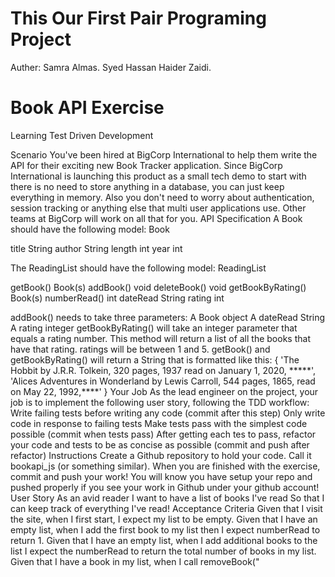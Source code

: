 # This Our First Pair Programing Project 

Auther:
Samra Almas.
Syed Hassan Haider Zaidi.


# Book API Exercise
Learning Test Driven Development

Scenario
You've been hired at BigCorp International to help them write the API for their exciting new Book Tracker application. Since BigCorp International is launching this product as a small tech demo to start with there is no need to store anything in a database, you can just keep everything in memory. Also you don't need to worry about authentication, session tracking or anything else that multi user applications use. Other teams at BigCorp will work on all that for you.
API Specification
A Book should have the following model:
Book


title
String
author
String
length
int
year
int

The ReadingList should have the following model:
ReadingList


getBook()
Book(s)
addBook()
void
deleteBook()
void
getBookByRating()
Book(s)
numberRead()
int
dateRead
String
rating
int

addBook() needs to take three parameters:
A Book object
A dateRead String
A rating integer
getBookByRating() will take an integer parameter that equals a rating number. This method will return a list of all the books that have that rating.
ratings will be between 1 and 5.
getBook() and getBookByRating() will return a String that is formatted like this:
{
    'The Hobbit by J.R.R. Tolkein, 320 pages, 1937 read on January 1, 2020, *****',
    'Alices Adventures in Wonderland by Lewis Carroll, 544 pages, 1865, read on May 22, 1992,****'
}
Your Job
As the lead engineer on the project, your job is to implement the following user story, following the TDD workflow:
Write failing tests before writing any code (commit after this step)
Only write code in response to failing tests
Make tests pass with the simplest code possible (commit when tests pass)
After getting each tes to pass, refactor your code and tests to be as concise as possible (commit and push after refactor)
Instructions
Create a Github repository to hold your code.  Call it bookapi_js (or something similar).
When you are finished with the exercise, commit and push your work!
You will know you have setup your repo and pushed properly if you see your work in Github under your github account!
User Story
As an avid reader
I want to have a list of books I've read
So that I can keep track of everything I've read!
Acceptance Criteria
Given that I visit the site, when I first start, I expect my list to be empty.
Given that I have an empty list, when I add the first book to my list then I expect numberRead to return 1.
Given that I have an empty list, when I add additional books to the list I expect the numberRead to return the total number of books in my list.
Given that I have a book in my list, when I call removeBook("<title>") with "title" representing the title of my book that I want to delete, then when I call getBooks() the book I deleted should no longer be there.
Given that I have an empty list, when I add a new book I expect getBooks() to return a list of books that includes the book I added.
Given when I call getBooksByRating(), I should return a list of books that all have that rating.
